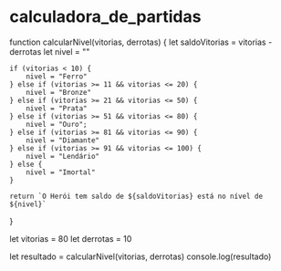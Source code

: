 # calculadora_de_partidas
function calcularNivel(vitorias, derrotas) {
    let saldoVitorias = vitorias - derrotas
    let nivel = ""

    if (vitorias < 10) {
        nivel = "Ferro"
    } else if (vitorias >= 11 && vitorias <= 20) {
        nivel = "Bronze"
    } else if (vitorias >= 21 && vitorias <= 50) {
        nivel = "Prata"
    } else if (vitorias >= 51 && vitorias <= 80) {
        nivel = "Ouro";
    } else if (vitorias >= 81 && vitorias <= 90) {
        nivel = "Diamante"
    } else if (vitorias >= 91 && vitorias <= 100) {
        nivel = "Lendário"
    } else {
        nivel = "Imortal"
    }

    return `O Herói tem saldo de ${saldoVitorias} está no nível de ${nivel}`
}

let vitorias = 80
let derrotas = 10

let resultado = calcularNivel(vitorias, derrotas)
console.log(resultado)
